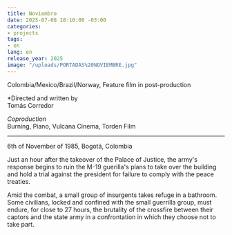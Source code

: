 ```yaml
---
title: Noviembre
date: 2025-07-08 18:10:00 -03:00
categories:
- projects
tags:
- en
lang: en
release_year: 2025
image: "/uploads/PORTADAS%20NOVIEMBRE.jpg"
---
```


Colombia/Mexico/Brazil/Norway, Feature film in post-production

*Directed and written by\
Tomás Corredor

*Coproduction*\
Burning, Piano, Vulcana Cinema, Torden Film 

---

6th of November of 1985, Bogotá, Colombia 

Just an hour after the takeover of the Palace of Justice, the army's response begins to ruin the M-19 guerilla's plans to take over the building and hold a trial against the president for failure to comply with the peace treaties. 

Amid the combat, a small group of insurgents takes refuge in a bathroom. Some civilians, locked and confined with the small guerrilla group, must endure, for close to 27 hours, the brutality of the crossfire between their captors and the state army in a confrontation in which they choose not to take part.
